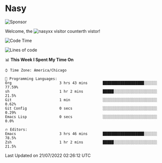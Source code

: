 # Nasy

<!--
<p align="center">
<img height="200" src="https://github-readme-stats.vercel.app/api?username=nasyxx&count_private=true&show_icons=true&theme=dracula&include_all_commits=true"/>
<img height="200" src="https://github-readme-stats.vercel.app/api/top-langs/?username=nasyxx&theme=dracula&hide=html,jupyter+notebook&count_private=true&show_icons=true"/>
</p>

  
----------------
-->

![Sponsor](https://img.shields.io/static/v1.svg?label=Sponsor&message=%E2%9D%A4&logo=GitHub&style=flat&color=pink)
 
Welcome, the ![nasyxx visitor counter](https://count.getloli.com/get/@nasyxx?theme=rule34)th vistor!
 
<!--START_SECTION:waka-->
![Code Time](http://img.shields.io/badge/Code%20Time-2%2C520%20hrs%2015%20mins-blue)

![Lines of code](https://img.shields.io/badge/From%20Hello%20World%20I%27ve%20Written-5%20Million%20lines%20of%20code-blue)

📊 **This Week I Spent My Time On** 

```text
⌚︎ Time Zone: America/Chicago

💬 Programming Languages: 
Org                      3 hrs 43 mins       ███████████████████░░░░░░   77.59% 
sh                       1 hr 2 mins         █████░░░░░░░░░░░░░░░░░░░░   21.5% 
Git                      1 min               ░░░░░░░░░░░░░░░░░░░░░░░░░   0.62% 
Git Config               0 secs              ░░░░░░░░░░░░░░░░░░░░░░░░░   0.29% 
Emacs Lisp               0 secs              ░░░░░░░░░░░░░░░░░░░░░░░░░   0.0%

🔥 Editors: 
Emacs                    3 hrs 46 mins       ███████████████████░░░░░░   78.5% 
Zsh                      1 hr 2 mins         █████░░░░░░░░░░░░░░░░░░░░   21.5%

```


 Last Updated on 21/07/2022 02:26:12 UTC
<!--END_SECTION:waka-->

<!-- ![visitors](https://visitor-badge.laobi.icu/badge?page_id=nasyxx.nasyxx) -->
